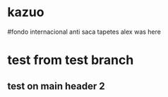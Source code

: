 # kazuo
#fondo internacional anti saca tapetes
alex was here
#
# test from test branch
## test on main header 2
#
